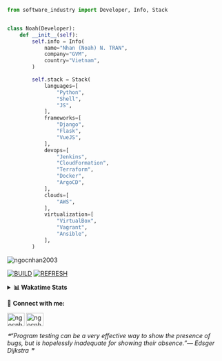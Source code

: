 ```python
from software_industry import Developer, Info, Stack


class Noah(Developer):
    def __init__(self):
        self.info = Info(
            name="Nhan (Noah) N. TRAN",
            company="GVM",
            country="Vietnam",
        )

        self.stack = Stack(
            languages=[
                "Python",
                "Shell",
                "JS",
            ],
            frameworks=[
                "Django",
                "Flask",
                "VueJS",
            ],
            devops=[
                "Jenkins",
                "CloudFormation",
                "Terraform",
                "Docker",
                "ArgoCD",
            ],
            clouds=[
                "AWS",
            ],
            virtualization=[
                "VirtualBox",
                "Vagrant",
                "Ansible",
            ],
        )
```
<img src="https://komarev.com/ghpvc/?username=ngocnhan2003&label=Profile%20views&color=0e75b6&style=flat" alt="ngocnhan2003" /> 

[![BUILD](https://github.com/ngocnhan2003/ngocnhan2003/actions/workflows/001_build.yml/badge.svg)](https://github.com/ngocnhan2003/ngocnhan2003/actions/workflows/001_build.yml)
[![REFRESH](https://github.com/ngocnhan2003/ngocnhan2003/actions/workflows/002_refresh.yml/badge.svg)](https://github.com/ngocnhan2003/ngocnhan2003/actions/workflows/002_refresh.yml)

<details> 
  <summary><b>📊 Wakatime Stats</b></summary>
  <br>
  
<!--START_SECTION:waka-->
![Code Time](http://img.shields.io/badge/Code%20Time-654%20hrs%2036%20mins-blue)

**I'm a Night 🦉** 

```text
🌞 Morning    49 commits     █████░░░░░░░░░░░░░░░░░░░░   21.59% 
🌆 Daytime    46 commits     █████░░░░░░░░░░░░░░░░░░░░   20.26% 
🌃 Evening    57 commits     ██████░░░░░░░░░░░░░░░░░░░   25.11% 
🌙 Night      75 commits     ████████░░░░░░░░░░░░░░░░░   33.04%

```
📅 **I'm Most Productive on Wednesday** 

```text
Monday       42 commits     ████░░░░░░░░░░░░░░░░░░░░░   18.5% 
Tuesday      67 commits     ███████░░░░░░░░░░░░░░░░░░   29.52% 
Wednesday    85 commits     █████████░░░░░░░░░░░░░░░░   37.44% 
Thursday     5 commits      ░░░░░░░░░░░░░░░░░░░░░░░░░   2.2% 
Friday       4 commits      ░░░░░░░░░░░░░░░░░░░░░░░░░   1.76% 
Saturday     9 commits      █░░░░░░░░░░░░░░░░░░░░░░░░   3.96% 
Sunday       15 commits     █░░░░░░░░░░░░░░░░░░░░░░░░   6.61%

```


📊 **This Week I Spent My Time On** 

```text
⌚︎ Time Zone: Asia/Ho_Chi_Minh

💬 Programming Languages: 
Go                       7 hrs 25 mins       ████████████████░░░░░░░░░   65.63% 
YAML                     52 mins             ██░░░░░░░░░░░░░░░░░░░░░░░   7.74% 
SQL                      44 mins             █░░░░░░░░░░░░░░░░░░░░░░░░   6.55% 
JavaScript               29 mins             █░░░░░░░░░░░░░░░░░░░░░░░░   4.29% 
Other                    20 mins             ░░░░░░░░░░░░░░░░░░░░░░░░░   3.02%

🔥 Editors: 
GoLand                   9 hrs 54 mins       ██████████████████████░░░   87.58% 
VS Code                  1 hr 24 mins        ███░░░░░░░░░░░░░░░░░░░░░░   12.42%

💻 Operating System: 
Linux                    11 hrs 19 mins      █████████████████████████   100.0%

```

**I Mostly Code in Python** 

```text
Python                   14 repos            ███████████░░░░░░░░░░░░░░   43.75% 
JavaScript               6 repos             ████░░░░░░░░░░░░░░░░░░░░░   18.75% 
TypeScript               2 repos             █░░░░░░░░░░░░░░░░░░░░░░░░   6.25% 
Kotlin                   2 repos             █░░░░░░░░░░░░░░░░░░░░░░░░   6.25% 
Vue                      2 repos             █░░░░░░░░░░░░░░░░░░░░░░░░   6.25%

```



 Last Updated on 30/11/2022 06:38:53 UTC+7
<!--END_SECTION:waka-->
</details>

🔗 **Connect with me:**

<a href="https://linkedin.com/in/ngocnhan2003" target="blank"><img align="center" src="https://raw.githubusercontent.com/rahuldkjain/github-profile-readme-generator/master/src/images/icons/Social/linked-in-alt.svg" alt="ngocnhan2003" height="30" width="40" /></a>
<a href="https://instagram.com/ngocnhan2003" target="blank"><img align="center" src="https://raw.githubusercontent.com/rahuldkjain/github-profile-readme-generator/master/src/images/icons/Social/instagram.svg" alt="ngocnhan2003" height="30" width="40" /></a>


<!--STARTS_HERE_QUOTE_README-->
<i>❝“Program testing can be a very effective way to show the presence of bugs, but is hopelessly inadequate for showing their absence.”— Edsger Dijkstra   ❞</i>
<!--ENDS_HERE_QUOTE_README-->
